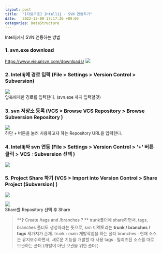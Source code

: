 ```yaml
---
layout: post
title:  "[자료구조] Intellij - SVN 연동하기"
date:   2022-12-09 17:17:36 +09:00
categories: DataStructure
---
```


Intellij에서 SVN 연동하는 방법



### 1. svn.exe download
https://www.visualsvn.com/downloads/
![](https://velog.velcdn.com/images/ieugeneyi/post/0a07e63a-7614-4a1b-8170-3be99b82b06c/image.JPG)

### 2. Intellij에 경로 입력 (File > Settings > Version Control > Subversion)
![](https://velog.velcdn.com/images/ieugeneyi/post/31856d2f-c016-45cd-903f-fd930a2d0120/image.JPG)
<br>압축해제한 경로를 입력한다. (svn.exe 까지 입력할것)

### 3. svn 저장소 등록 (VCS > Browse VCS Repository > Browse Subversion Repository ) 
![](https://velog.velcdn.com/images/ieugeneyi/post/42e3f1a4-bea7-4d25-a70b-1891943a0fcc/image.png)
<br>하단 + 버튼을 눌러 사용하고자 하는 Repository URL을 입력한다.

### 4. Intellij와 svn 연동 (File > Settings > Version Control  > '+' 버튼 클릭  > VCS : Subversion 선택 )
![](https://velog.velcdn.com/images/ieugeneyi/post/cdfeb06f-1241-41d1-a63f-63a57dddf7ca/image.JPG)

### 5. Project Share 하기 (VCS > Import into Version Control > Share Project (Subversion) )
![](https://velog.velcdn.com/images/ieugeneyi/post/1cd9b039-0136-4850-8620-34553a85624f/image.png)

![](https://velog.velcdn.com/images/ieugeneyi/post/42cfd7fa-9ecb-4498-90db-db958342d54c/image.png)
<br>Share할 Repository 선택 후 Share 

> **❓ Create /tags and /branches ? **
trunk폴더에 share하면서, tags, branches 폴더도 생성하라는 뜻으로,
svn 디렉토리는 **trunk / branches / tags** 세가지가 존재.
trunk : main 개발작업을 하는 폴더 
branches : 현재 소스는 유지보수하면서, 새로운 기능을 개발할 때 사용
tags : 릴리즈된 소스를 따로 보관하는 폴더 (개발이 아닌 보관을 위한 폴더 ) 

